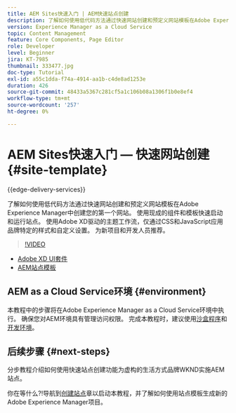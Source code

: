 ```yaml
---
title: AEM Sites快速入门 | AEM快速站点创建
description: 了解如何使用低代码方法通过快速网站创建和预定义网站模板在Adobe Experience Manager中创建您的第一个网站。 使用现成的组件和模板快速启动和运行站点。 使用Adobe XD驱动的主题工作流，仅通过CSS和JavaScript应用品牌特定的样式和自定义设置。 建议新项目和开发人员使用。
version: Experience Manager as a Cloud Service
topic: Content Management
feature: Core Components, Page Editor
role: Developer
level: Beginner
jira: KT-7985
thumbnail: 333477.jpg
doc-type: Tutorial
exl-id: a55c1dda-f74a-4914-aa1b-c4de8ad1253e
duration: 426
source-git-commit: 48433a5367c281cf5a1c106b08a1306f1b0e8ef4
workflow-type: tm+mt
source-wordcount: '257'
ht-degree: 0%

---
```


# AEM Sites快速入门 — 快速网站创建 {#site-template}

{{edge-delivery-services}}

了解如何使用低代码方法通过快速网站创建和预定义网站模板在Adobe Experience Manager中创建您的第一个网站。 使用现成的组件和模板快速启动和运行站点。 使用Adobe XD驱动的主题工作流，仅通过CSS和JavaScript应用品牌特定的样式和自定义设置。 为新项目和开发人员推荐。

>[!VIDEO](https://video.tv.adobe.com/v/343263?quality=12&learn=on&captions=chi_hans)

* [Adobe XD UI套件](https://github.com/adobe/aem-site-template-basic/blob/main/files/wireframe.xd)
* [AEM站点模板](https://github.com/adobe/aem-site-template-basic)

## AEM as a Cloud Service环境 {#environment}

本教程中的步骤将在Adobe Experience Manager as a Cloud Service环境中执行。 确保您对AEM环境具有管理访问权限。 完成本教程时，建议使用[沙盒程序](https://experienceleague.adobe.com/docs/experience-manager-cloud-service/onboarding/getting-access/sandbox-programs/introduction-sandbox-programs.html?lang=zh-Hans)和[开发环境](https://experienceleague.adobe.com/docs/experience-manager-cloud-service/implementing/using-cloud-manager/manage-environments.html?lang=zh-Hans)。

## 后续步骤 {#next-steps}

分步教程介绍如何使用快速站点创建功能为虚构的生活方式品牌WKND实施AEM站点。

你在等什么?!导航到[创建站点](create-site.md)章以启动本教程，并了解如何使用站点模板生成新的Adobe Experience Manager项目。
